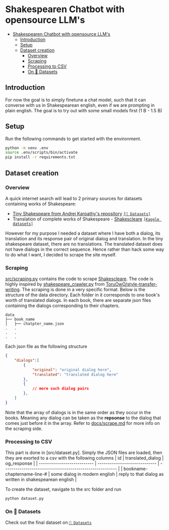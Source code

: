 # Shakespearen Chatbot with opensource LLM's

<!--toc:start-->

- [Shakespearen Chatbot with opensource LLM's](#shakespearen-chatbot-with-opensource-llms)
  - [Introduction](#introduction)
  - [Setup](#setup)
  - [Dataset creation](#dataset-creation)
    - [Overview](#overview)
    - [Scraping](#scraping)
    - [Processing to CSV](#processing-to-csv)
    - [On 🤗 Datasets](#on--datasets)
<!--toc:end-->

## Introduction

For now the goal is to simply finetune a chat model, such that it can converse
with us in Shakespearean english, even if we are prompting in plain english. The
goal is to try out with some small models first ($1$ B - $1.5$ B)

## Setup

Run the following commands to get started with the environment.
```bash
python -m venv .env
source .env/scripts/bin/activate
pip install -r requirements.txt
```

## Dataset creation

### Overview

A quick internet search will lead to 2 primary sources for datasets containing works of Shakespeare:
- [Tiny Shakespeare from Andrej Karpathy's repository](https://raw.githubusercontent.com/karpathy/char-rnn/master/data/tinyshakespeare/input.txt) [`[🤗 Datasets]`](https://huggingface.co/datasets/Trelis/tiny-shakespeare)
- Translation of complete works of Shakespeare - [Shakescleare](https://www.litcharts.com/shakescleare/shakespeare-translations) [`[Kaggle datasets]`](https://www.kaggle.com/datasets/garnavaurha/shakespearify)

However for my purpose I needed a dataset where I have both a dialog, its translation and its response pair of original dialog and translation. In the tiny shakespeare dataset, there are no translations. The translated dataset does not have dialogs in the correct sequence. Hence rather than hack some way to do what I want, I decided to scrape the site myself.

### Scraping

[src/scraping.py](src/scraping.py) contains the code to scrape [Shakescleare](https://www.litcharts.com/shakescleare/shakespeare-translations). The code is highly inspired by [shakespeare_crawler.py](https://github.com/ToruOwO/style-transfer-writing/blob/9119fae3f56312d4c202945051bdfd3761aed63b/data/shakespeare_crawler/shakespeare_crawler/spiders/shakespeare_crawler.py) from [ToruOwO/style-transfer-writing](https://github.com/ToruOwO/style-transfer-writing). The scraping is done in a very specific format. Below is the structure of the data directory. Each folder in it corresponds to one book's worth of translated dialogs. In each book, there are separate json files containing the dialogs corresponding to their chapters.
```
data
├── book_name
│   ├── chatpter_name.json
.   .
.   .
.   .
```
Each json file as the following structure
```json
{
    "dialogs":[
        {
            "original": "original dialog here",
            "translated": "translated dialog here"
        },
        {
            // more such dialog pairs
        },
    ]
}
```
Note that the array of dialogs is in the same order as they occur in the books. Meaning any dialog can be taken as the **repsonse** to the dialog that comes just before it in the array. Refer to [docs/scrape.md](docs/scrape.md) for more info on the scraping side.

### Processing to CSV

This part is done in [src/dataset.py]. Simply the JSON files are loaded, then they are exorted to a csv with the following columns
| id                          | translated_dialog             | og_response                                              |
| --------------------------- | ----------------------------- | -------------------------------------------------------- |
| bookname-chaptername-line-# | some dialog in modern english | reply to that dialog as written in shakespearean english |

To create the dataset, navigate to the src folder and run
```bash
python dataset.py
```

### On 🤗 Datasets

Check out the final dataset on [`🤗 Datasets`](https://huggingface.co/datasets/Roudranil/shakespearean-and-modern-english-conversational-dataset)